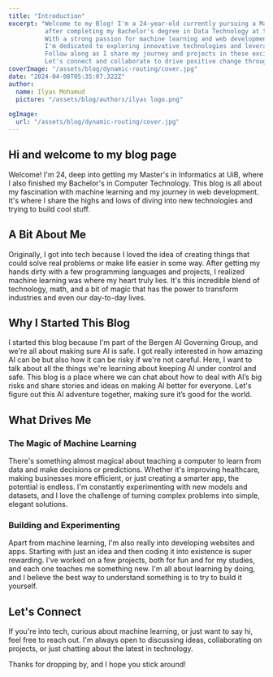 ```yaml
---
title: "Introduction"
excerpt: "Welcome to my Blog! I'm a 24-year-old currently pursuing a Master's degree in Informatics at UiB, 
          after completing my Bachelor's degree in Data Technology at the same university. 
          With a strong passion for machine learning and web development, 
          I'm dedicated to exploring innovative technologies and leveraging them to create impactful solutions. 
          Follow along as I share my journey and projects in these exciting fields. 
          Let's connect and collaborate to drive positive change through technology!"
coverImage: "/assets/blog/dynamic-routing/cover.jpg"
date: "2024-04-08T05:35:07.322Z"
author:
  name: Ilyas Mohamud
  picture: "/assets/blog/authors/ilyas logo.png"
 
ogImage:
  url: "/assets/blog/dynamic-routing/cover.jpg"
---
```


## Hi and welcome to my blog page

Welcome! I'm 24, deep into getting my Master's in Informatics at UiB, where I also finished my Bachelor's in Computer Technology. This blog is all about my fascination with machine learning and my journey in web development. It's where I share the highs and lows of diving into new technologies and trying to build cool stuff.

## A Bit About Me

Originally, I got into tech because I loved the idea of creating things that could solve real problems or make life easier in some way. After getting my hands dirty with a few programming languages and projects, I realized machine learning was where my heart truly lies. It's this incredible blend of technology, math, and a bit of magic that has the power to transform industries and even our day-to-day lives.

## Why I Started This Blog

I started this blog because I'm part of the Bergen AI Governing Group, and we're all about making sure AI is safe. I got really interested in how amazing AI can be but also how it can be risky if we're not careful. Here, I want to talk about all the things we're learning about keeping AI under control and safe. This blog is a place where we can chat about how to deal with AI’s big risks and share stories and ideas on making AI better for everyone. Let's figure out this AI adventure together, making sure it’s good for the world.

## What Drives Me

### The Magic of Machine Learning

There's something almost magical about teaching a computer to learn from data and make decisions or predictions. Whether it's improving healthcare, making businesses more efficient, or just creating a smarter app, the potential is endless. I'm constantly experimenting with new models and datasets, and I love the challenge of turning complex problems into simple, elegant solutions.

### Building and Experimenting

Apart from machine learning, I'm also really into developing websites and apps. Starting with just an idea and then coding it into existence is super rewarding. I've worked on a few projects, both for fun and for my studies, and each one teaches me something new. I'm all about learning by doing, and I believe the best way to understand something is to try to build it yourself.

## Let's Connect

If you're into tech, curious about machine learning, or just want to say hi, feel free to reach out. I'm always open to discussing ideas, collaborating on projects, or just chatting about the latest in technology.

Thanks for dropping by, and I hope you stick around!
